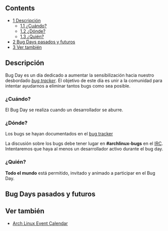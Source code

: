 ## Contents

*   [1 Descripción](#Descripci.C3.B3n)
    *   [1.1 ¿Cuándo?](#.C2.BFCu.C3.A1ndo.3F)
    *   [1.2 ¿Dónde?](#.C2.BFD.C3.B3nde.3F)
    *   [1.3 ¿Quién?](#.C2.BFQui.C3.A9n.3F)
*   [2 Bug Days pasados y futuros](#Bug_Days_pasados_y_futuros)
*   [3 Ver también](#Ver_tambi.C3.A9n)

## Descripción

Bug Day es un día dedicado a aumentar la sensibilización hacia nuestro desbordado [*bug tracker*](https://bugs.archlinux.org/). El objetivo de este día es unir a la comunidad para intentar ayudarnos a eliminar tantos bugs como sea posible.

### ¿Cuándo?

El Bug Day se realiza cuando un desarrollador se aburre.

### ¿Dónde?

Los bugs se hayan documentados en el [bug tracker](https://bugs.archlinux.org)

La discusión sobre los bugs debe tener lugar en **#archlinux-bugs** en el [IRC](/index.php/IRC_channel_(Espa%C3%B1ol) "IRC channel (Español)"). Intentaremos que haya al menos un desarrollador activo durante el bug day.

### ¿Quién?

**Todo el mundo** está permitido, invitado y animado a participar en el Bug Day.

## Bug Days pasados y futuros

## Ver también

*   [Arch Linux Event Calendar](/index.php/Arch_Linux_Event_Calendar "Arch Linux Event Calendar")